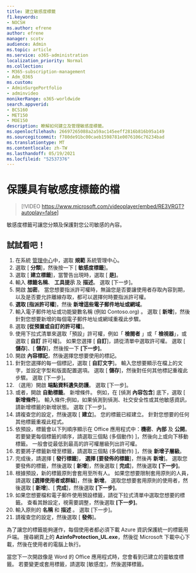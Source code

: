 ```yaml
---
title: 建立敏感度標籤
f1.keywords:
- NOCSH
ms.author: efrene
author: efrene
manager: scotv
audience: Admin
ms.topic: article
ms.service: o365-administration
localization_priority: Normal
ms.collection:
- M365-subscription-management
- Adm_O365
ms.custom:
- AdminSurgePortfolio
- adminvideo
monikerRange: o365-worldwide
search.appverid:
- BCS160
- MET150
- MOE150
description: 瞭解如何建立及管理敏感度標籤。
ms.openlocfilehash: 26697265088a2a59ac145eeff2816b816b95a149
ms.sourcegitcommit: f780de91bc00caeb1598781e0076106c76234bad
ms.translationtype: MT
ms.contentlocale: zh-TW
ms.lasthandoff: 05/19/2021
ms.locfileid: "52537376"
---
```

# <a name="protect-documents-with-sensitivity-labels"></a>保護具有敏感度標籤的檔

> [!VIDEO https://www.microsoft.com/videoplayer/embed/RE3VRGT?autoplay=false]

敏感度標籤可讓您分類及保護對您公司敏感的內容。

## <a name="try-it"></a>試試看吧！

1. 在系統 [管理中心](https://admin.microsoft.com)中，選取 **規範** 系統管理中心。
1. 選取 [ **分類**]，然後按一下 [ **敏感度標籤**]。
1. 選取 [ **建立標籤**]，當警告出現時，選取 [ **是]**。
1. 輸入 **標籤名稱**、 **工具提示** 及 **描述**。 選取 [下一步]。
1. 開啟 **加密**。 當您想要指派許可權時，無論您是否要讓使用者存取內容到期，以及是否要允許離線存取，都可以選擇何時要指派許可權。
1. **選取 [指派許可權**]，然後 **新增這些電子郵件地址或網域**。
1. 輸入電子郵件地址或功能變數名稱 (例如 Contoso.org) 。  選取 [ **新增**]，然後針對您想要新增的每個電子郵件地址或網域重複此步驟。
1. 選取 **[從預置或自訂的許可權**]。
1. 使用下拉式清單來選取「預設」許可權，例如「 **檢閱者** 」或「 **檢視器**」，或選取 [ **自訂** 許可權]。 如果您選擇 [ **自訂**]，請從清單中選取許可權。 選取 [ **儲存**]、[ **儲存**]，然後按一下 **[下一步]**。
1. 開啟 **內容標記**，然後選擇您想要使用的標記。
1. 針對您選擇的每一個標記，選取 [ **自訂文字**]。 輸入您想要顯示在檔上的文字，並設定字型和版面配置選項。 選取 [ **儲存**]，然後對任何其他標記重複此步驟。 選取 [下一步]。
1. （選用）開啟 **端點資料遺失防護**。 選取 [下一步]。
1. 或者，開啟 **自動標籤**。 新增條件。 例如，在 [偵測 **內容包含**] 底下，選取 [ **新增條件**]。 輸入條件;例如，如果偵測到偵測、社交安全性或其他敏感資訊，請新增標籤的新增狀態。 選取 [下一步]。
1. 請複查您的設定，然後選取 [ **建立**]。 您的標籤已經建立。 針對您想要的任何其他標籤重複此程式。
1. 依預設，標籤會以下列順序顯示在 Office 應用程式中：**機密**、**內部** 及 **公開**。 若要變更每個標籤的順序，請選取三個點 (多個動作) ]，然後向上或向下移動標籤。 一般會從最低到最高的許可權層級列出許可權。
1. 若要將子標籤新增至標籤，請選取三個點 (多個動作) ]，然後 **新增子層級**。
1. 完成後，請選擇 [ **發行標籤**]， **選擇 [要發佈的標籤**]，然後再 **新增**]。 選取您要發佈的標籤，然後選取 [ **新增**]，然後選取 [ **完成**]，然後選取 **[下一步]**。
1. 根據預設，新的標籤原則會套用至所有人。 如果您想要限制套用原則的人員，請選取 **[選擇使用者或群組**]，然後 **新增**。 選取您想要套用原則的使用者，然後選取 [ **新增**]、[ **完成**]，然後選取 **[下一步]**。
1. 如果您想要檔和電子郵件使用預設標籤，請從下拉式清單中選取您想要的標籤。 查看其餘設定，視需要調整，然後選取 **[下一步]**。
1. 輸入原則的 **名稱** 和 **描述** 。 選取 [下一步]。
1. 請複查您的設定，然後選取 [ **發佈**]。

為了讓您的標籤能夠運作，每個使用者都必須下載 Azure 資訊保護統一的標籤用戶端。 搜尋網頁上的 **AzinfoProtection_UL.exe**，然後從 Microsoft 下載中心下載，然後在使用者的電腦上執行。

當您下一次開啟像是 Word 的 Office 應用程式時，您會看到已建立的靈敏度標籤。 若要變更或套用標籤，請選取 [敏感度]，然後選擇標籤。

